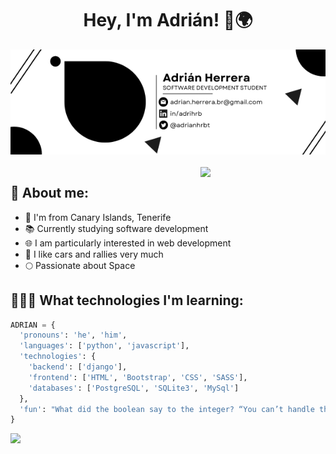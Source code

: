 <div align="center"><h1><b>Hey, I'm Adrián! 👋🌍</b></h1></div>

<div align="center"><img src="adrian.png"></div>

<br>
<img align='right' src='https://user-images.githubusercontent.com/5713670/87202985-820dcb80-c2b6-11ea-9f56-7ec461c497c3.gif' width='200"'>

## **👾 About me:**

- 🌴 I'm from Canary Islands, Tenerife
- 📚 Currently studying software development
- 🌐 I am particularly interested in web development
- 🏁 I like cars and rallies very much
- 🌕 Passionate about Space
## **👨🏻‍💻 What technologies I'm learning:**
```python
ADRIAN = {
  'pronouns': 'he', 'him',
  'languages': ['python', 'javascript'],
  'technologies': {
    'backend': ['django'],
    'frontend': ['HTML', 'Bootstrap', 'CSS', 'SASS'],
    'databases': ['PostgreSQL', 'SQLite3', 'MySql']
  },
  'fun': "What did the boolean say to the integer? “You can’t handle the truth”"
}
```  

<p align="left"><img src="https://skillicons.dev/icons?i=vscode,github,mysql,sqlite,postgresql,css,html,js,django,bootstrap,sass"></p>


